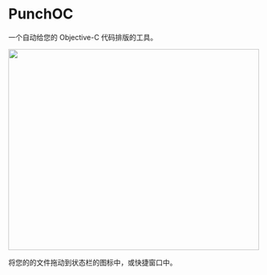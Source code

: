 # PunchOC
一个自动给您的 Objective-C 代码排版的工具。

<img src="/Users/wangjian/Library/Application Support/typora-user-images/image-20190427144515546.png" width ="500" height="400" align=right/>

将您的的文件拖动到状态栏的图标中，或快捷窗口中。

